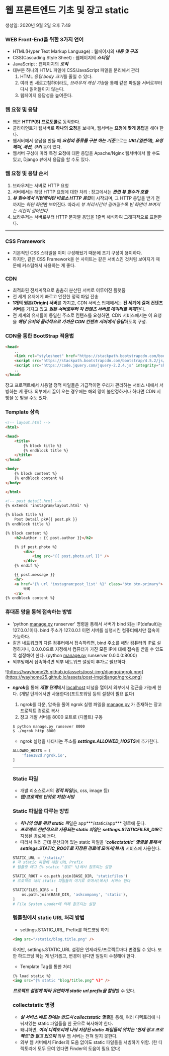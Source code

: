 # 웹 프론트엔드 기초 및 장고 static

생성일: 2020년 9월 2일 오후 7:49

### WEB Front-End을 위한 3가지 언어

- HTML(Hyper Text Markup Language) : 웹페이지의 ***내용 및 구조***
- CSS(Cascading Style Sheet) : 웹페이지의 ***스타일***
- JavaScript : 웹페이지의 ***로직***
- 대부분 하나의 HTML 파일에 CSS/JavaScript 파일을 분리해서 관리
    1. HTML *응답 body 크기*를 줄일 수 있다.
    2. 여러 번 새로고침하더라도, *브라우저 캐싱  기능*을 통해 같은 파일을 서버로부터 다시 읽어들이지 않는다.
    3. 웹페이지 응답성을 높여준다.

### 웹 요청 및 응답

- 웹은 **HTTP(S) 프로토콜**로 동작한다.
- 클라이언트가 웹서버로 **하나의 요청**을 보내며, 웹서버는 **요청에 맞게 응답**을 해야 한다.
- 웹서버에서 응답을 만들 때 ***요청의 종류를 구분 하는 기준***으로는 ***URL(일반적), 요청헤더, 세션, 쿠키*** 등이 있다.
- 웹서버 구성에 따라 특정 요청에 대한 응답을 Apache/Nginx 웹서버에서 할 수도 있고, Django 뷰에서 응답을 할 수도 있다.

### 웹 요청 및 응답 순서

1. 브라우저는 서버로 HTTP 요청
2. 서버에서는 해당 HTTP 요청에 대한 처리 : 장고에서는 ***관련 뷰 함수가 호출***
3. ***뷰 함수에서 리턴해야만 비로소 HTTP 응답***이 시작되며, 그 HTTP 응답을 받기 전까지는 *하얀 화면*만 보여진다. 따라서 *뷰 처리시간이 길어질수록 빈 화면이 보여지는 시간이 길어진다.*
4. 브라우저는 서버로부터 HTTP 문자열 응답을 1줄씩 해석하여 그래피적으로 표현한다.

---

### CSS Framework

- 기본적인 CSS 스타일을 이미 구성해뒀기 때문에 초기 구성이 용이하다.
- 하지만, 같은 CSS Framework을 쓴 사이트는 같은 서비스인 것처럼 보여지기 때문에 커스텀해서 사용하는 게 좋다.

### CDN

- 최적화된 전세계적으로 촘촘히 분산된 서버로 이루어진 플랫폼
- 전 세계 유저에게 빠르고 안전한 정적 파일 전송
- **1개의 원본(Origin) 서버**를 가지고, CDN 서비스 업체에서는 **전 세계에 걸쳐 컨텐츠 서버**를 가지고 있고 ***원본 서버로부터 각 컨텐츠 서버로 데이터를 복제***한다.
- 전 세계의 유저들이 동일한 주소로 컨텐츠를 요청하면, CDN 서비스에서는 이 요청을 ***해당 유저와 물리적으로 가까운 CDN 컨텐츠 서버에서 응답***하도록 구성.

### CDN을 통한 BootStrap 적용법

```html
<head>
	..
	<link rel="stylesheet" href="https://stackpath.bootstrapcdn.com/bootstrap/4.5.2/css/bootstrap.min.css" integrity="sha384-JcKb8q3iqJ61gNV9KGb8thSsNjpSL0n8PARn9HuZOnIxN0hoP+VmmDGMN5t9UJ0Z" crossorigin="anonymous">
	<script src="https://stackpath.bootstrapcdn.com/bootstrap/4.5.2/js/bootstrap.min.js" integrity="sha384-B4gt1jrGC7Jh4AgTPSdUtOBvfO8shuf57BaghqFfPlYxofvL8/KUEfYiJOMMV+rV" crossorigin="anonymous"></script>
	<script src="https://code.jquery.com/jquery-2.2.4.js" integrity="sha256-iT6Q9iMJYuQiMWNd9lDyBUStIq/8PuOW33aOqmvFpqI=" crossorigin="anonymous"></script>
	..
</head>
```

장고 프로젝트에서 사용할 정적 파일들은 가급적이면 우리가 관리하는 서비스 내에서 서빙하는 게 좋다. 외부에서 끌어 오는 경우에는 해외 망이 불안정하거나 하다면 CDN 서빙을 못 받을 수도 있다.

### Template 상속

```html
<!-- layout.html -->
<html>

<head>
	<title>
		{% block title %}
		{% endblock title %}
	</title>
</head>

<body>
	{% block content %}
	{% endblock content %}
</body>

</html>
```

```html
<!-- post_detail.html -->
{% extends 'instagram/layout.html' %}

{% block title %}
    Post Detail pk#{{ post.pk }}
{% endblock title %}

{% block content %}
    <h2>Author : {{ post.author }}</h2>

    {% if post.photo %}
        <div>
            <img src="{{ post.photo.url }}" />
        </div>
    {% endif %}

    {{ post.message }}
    <hr>
    <a href="{% url 'instagram:post_list' %}" class="btn btn-primary">
        목록
    </a>
{% endblock content %}
```

### 휴대폰 망을 통해 접속하는 방법

- 'python [manage.py](http://manage.py) runserver' 명령을 통해서 서버가 bind 되는 IP(default)는 127.0.0.1이다. bind 주소가 127.0.0.1 이면 서버를 실행시킨 컴퓨터에서만 접속이 가능하다.
- 같은 네트워크의 다른 컴퓨터에서 접속하려면, bind 주소를 해당 컴퓨터의 IP로 설정하거나, 0.0.0.0으로 지정해서 컴퓨터가 가진 모든 IP에 대해 접속을 받을 수 있도록 설정해야 한다. (python [manage.py](http://manage.py) runserver 0.0.0.0:8000)
- 외부망에서 접속하려면 외부 네트워크 설정이 추가로 필요하다.

![https://wayhome25.github.io/assets/post-img/django/ngrok.png](https://wayhome25.github.io/assets/post-img/django/ngrok.png)

- ***ngrok***을 통해 ***개발 단계***에서 [localhost](http://localhost) 터널을 열어서 외부에서 접근을 가능케 한다. (개발 단계에서만 사용한다)(포트포워딩 등의 설정이 필요 없다)
    1. ngrok를 다운, 압축을 풀어 ngrok 실행 파일을 [manage.py](http://manage.py/) 가 존재하는 장고 프로젝트 경로로 복사
    2. 장고 개발 서버를 8000 포트로 (디폴트) 구동

    ```bash
    $ python manage.py runsever 8000
    $ ./ngrok http 8000
    ```

    - ngrok 실행을 나타나는 주소를 ***settings.ALLOWED_HOSTS***에 추가한다.

    ```python
    ALLOWED_HOSTS = [
    	'f1ee182d.ngrok.io',
    ]
    ```

    ---

    ### Static 파일

    - 개발 리소스로서의 ***정적 파일***(js, css, image 등)
    - ***앱/프로젝트 단위로 저장/서빙***

    ### Static 파일을 다루는 방법

    - ***하나의 앱을 위한 static 파***일은 app***/static/app*** 경로에 둔다.
    - ***프로젝트 전반적으로 사용되는 static 파일***은 ***settings.STATICFILES_DIR***로 지정된 경로에 둔다.
    - 따라서 여러 군데 분산되어 있는 static 파일을 ***'collectstatic' 명령을 통해서 settings.STATIC_ROOT로 지정된 경로에 모아서(복사)*** 서비스에 사용한다.

    ```python
    STATIC_URL = '/static/'
    # 각 static 파일에 대한 URL Prefix
    # 템플릿 태그 {% static "경로" %}에서 참조되는 설정

    STATIC_ROOT = os.path.join(BASE_DIR, 'staticfiles')
    # 프로젝트 내의 static 파일들이 여기로 모여서(복사) 서비스 된다

    STATICFILES_DIRS = [
        os.path.join(BASE_DIR, 'askcompany', 'static'),
    ]
    # File System Loader에 의해 참조되는 설정
    ```

    ### 템플릿에서 static URL 처리 방법

    - settings.STATIC_URL, Prefix를 하드코딩 하기

    ```html
    <img src="/static/blog.title.png" />
    ```

    하지만, settings.STATIC_URL 설정은 언제라도/프로젝트마다 변경될 수 있다. 또한 하드코딩 하는 게 번거롭고, 변경이 된다면 일일이 수정해야 한다.

    - Template Tag를 통한 처리

    ```html
    {% load static %}
    <img src="{% static "blog/title.png" %}" />
    ```

    ***프로젝트 설정에 따라 유연하게 static url prefix을 할당***할 수 있다.

    ### collectstatic 명령

    - ***실 서비스 배포 전에는 반드시 collectstatic 명령***을 통해, 여러 디렉토리에 나눠져있는 static 파일들을 한 곳으로 복사해야 한다.
    - 왜냐하면, ***여러 디렉토리에 나눠 저장된 static 파일들의 위치는 '현재 장고 프로젝트'만 알고 있으며*** 외부 웹 서버는 전혀 알지 못한다.
    - 외부 웹 서버에서 Finder의 도움 없이도 static 파일들을 서빙하기 위함. (한 디렉토리에 모두 모여 있다면 Finder의 도움이 필요 없다)